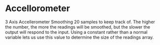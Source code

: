 # Accellorometer
3 Axis Accellerometer Smoothing  20 samples to keep track of. The higher the number, the  more the readings will be smoothed, but the slower the output will respond to  the input. Using a constant rather than a normal variable lets us use this  value to determine the size of the readings array.
